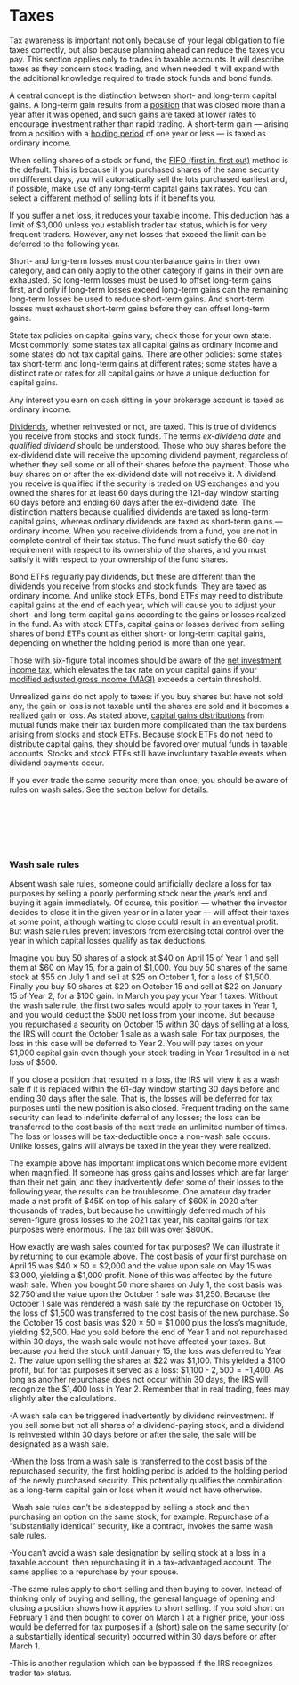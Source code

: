 # Taxes

Tax awareness is important not only because of your legal obligation to file taxes correctly, but also because planning ahead can reduce the taxes you pay. This section applies only to trades in taxable accounts. It will describe taxes as they concern stock trading, and when needed it will expand with the additional knowledge required to trade stock funds and bond funds.

A central concept is the distinction between short- and long-term capital gains. A long-term gain results from a [position](https://www.investopedia.com/terms/p/position.asp) that was closed more than a year after it was opened, and such gains are taxed at lower rates to encourage investment rather than rapid trading. A short-term gain — arising from a position with a [holding period](https://www.investopedia.com/terms/h/holdingperiod.asp) of one year or less — is taxed as ordinary income.

When selling shares of a stock or fund, the [FIFO (first in, first out)](https://www.investopedia.com/terms/f/fifo.asp) method is the default. This is because if you purchased shares of the same security on different days, you will automatically sell the lots purchased earliest and, if possible, make use of any long-term capital gains tax rates. You can select a [different method](https://www.investopedia.com/articles/05/taxlots.asp) of selling lots if it benefits you.

If you suffer a net loss, it reduces your taxable income. This deduction has a limit of $3,000 unless you establish trader tax status, which is for very frequent traders. However, any net losses that exceed the limit can be deferred to the following year.

Short- and long-term losses must counterbalance gains in their own category, and can only apply to the other category if gains in their own are exhausted. So long-term losses must be used to offset long-term gains first, and only if long-term losses exceed long-term gains can the remaining long-term losses be used to reduce short-term gains. And short-term losses must exhaust short-term gains before they can offset long-term gains.

State tax policies on capital gains vary; check those for your own state. Most commonly, some states tax all capital gains as ordinary income and some states do not tax capital gains. There are other policies: some states tax short-term and long-term gains at different rates; some states have a distinct rate or rates for all capital gains or have a unique deduction for capital gains.

Any interest you earn on cash sitting in your brokerage account is taxed as ordinary income.

[Dividends](https://www.investopedia.com/terms/d/dividend.asp), whether reinvested or not, are taxed. This is true of dividends you receive from stocks and stock funds. The terms _ex-dividend date_ and _qualified dividend_ should be understood. Those who buy shares before the ex-dividend date will receive the upcoming dividend payment, regardless of whether they sell some or all of their shares before the payment. Those who buy shares on or after the ex-dividend date will not receive it. A dividend you receive is qualified if the security is traded on US exchanges and you owned the shares for at least 60 days during the 121-day window starting 60 days before and ending 60 days after the ex-dividend date. The distinction matters because qualified dividends are taxed as long-term capital gains, whereas ordinary dividends are taxed as short-term gains — ordinary income. When you receive dividends from a fund, you are not in complete control of their tax status. The fund must satisfy the 60-day requirement with respect to its ownership of the shares, and you must satisfy it with respect to your ownership of the fund shares.

Bond ETFs regularly pay dividends, but these are different than the dividends you receive from stocks and stock funds. They are taxed as ordinary income. And unlike stock ETFs, bond ETFs may need to distribute capital gains at the end of each year, which will cause you to adjust your short- and long-term capital gains according to the gains or losses realized in the fund. As with stock ETFs, capital gains or losses derived from selling shares of bond ETFs count as either short- or long-term capital gains, depending on whether the holding period is more than one year.

Those with six-figure total incomes should be aware of the [net investment income tax](https://www.investopedia.com/terms/n/netinvestmentincome.asp), which elevates the tax rate on your capital gains if your [modified adjusted gross income (MAGI)](https://www.investopedia.com/terms/m/magi.asp) exceeds a certain threshold.

Unrealized gains do not apply to taxes: if you buy shares but have not sold any, the gain or loss is not taxable until the shares are sold and it becomes a realized gain or loss. As stated above, [capital gains distributions](https://investor.vanguard.com/investing/taxes/mutual-funds-etfs) from mutual funds make their tax burden more complicated than the tax burdens arising from stocks and stock ETFs. Because stock ETFs do not need to distribute capital gains, they should be favored over mutual funds in taxable accounts. Stocks and stock ETFs still have involuntary taxable events when dividend payments occur.

If you ever trade the same security more than once, you should be aware of rules on wash sales. See the section below for details.

&nbsp;

&nbsp;

&nbsp;

### Wash sale rules

Absent wash sale rules, someone could artificially declare a loss for tax purposes by selling a poorly performing stock  near the year’s end and buying it again immediately. Of course, this position — whether the investor decides to close it in the given year or in a later year — will affect their taxes at some point, although waiting to close could result in an eventual profit. But wash sale rules prevent investors from exercising total control over the year in which capital losses qualify as tax deductions.

Imagine you buy 50 shares of a stock at $40 on April 15 of Year 1 and sell them at $60 on May 15, for a gain of $1,000. You buy 50 shares of the same stock at $55 on July 1 and sell at $25 on October 1, for a loss of $1,500. Finally you buy 50 shares at $20 on October 15 and sell at $22 on January 15 of Year 2, for a $100 gain. In March you pay your Year 1 taxes. Without the wash sale rule, the first two sales would apply to your taxes in Year 1, and you would deduct the $500 net loss from your income. But because you repurchased a security on October 15 within 30 days of selling at a loss, the IRS will count the October 1 sale as a wash sale. For tax purposes, the loss in this case will be deferred to Year 2. You will pay taxes on your $1,000 capital gain even though your stock trading in Year 1 resulted in a net loss of $500.

If you close a position that resulted in a loss, the IRS will view it as a wash sale if it is replaced within the 61-day window starting 30 days before and ending 30 days after the sale. That is, the losses will be deferred for tax purposes until the new position is also closed. Frequent trading on the same security can lead to indefinite deferral of any losses; the loss can be transferred to the cost basis of the next trade an unlimited number of times. The loss or losses will be tax-deductible once a non-wash sale occurs. Unlike losses, gains will always be taxed in the year they were realized.

The example above has important implications which become more evident when magnified. If someone has gross gains and losses which are far larger than their net gain, and they inadvertently defer some of their losses to the following year, the results can be troublesome. One amateur day trader made a net profit of $45K on top of his salary of $60K in 2020 after thousands of trades, but because he unwittingly deferred much of his seven-figure gross losses to the 2021 tax year, his capital gains for tax purposes were enormous. The tax bill was over $800K.

How exactly are wash sales counted for tax purposes? We can illustrate it by returning to our example above. The cost basis of your first purchase on April 15 was $40 × 50 = $2,000 and the value upon sale on May 15 was $3,000, yielding a $1,000 profit. None of this was affected by the future wash sale. When you bought 50 more shares on July 1, the cost basis was $2,750 and the value upon the October 1 sale was $1,250. Because the October 1 sale was rendered a wash sale by the repurchase on October 15, the loss of $1,500 was transferred to the cost basis of the new purchase. So the October 15 cost basis was $20 × 50 = $1,000 plus the loss’s magnitude, yielding $2,500. Had you sold before the end of Year 1 and not repurchased within 30 days, the wash sale would not have affected your taxes. But because you held the stock until January 15, the loss was deferred to Year 2. The value upon selling the shares at $22 was $1,100. This yielded a $100 profit, but for tax purposes it served as a loss: $1,100 - $2,500 = -$1,400. As long as another repurchase does not occur within 30 days, the IRS will recognize the $1,400 loss in Year 2. Remember that in real trading, fees may slightly alter the calculations.

-A wash sale can be triggered inadvertently by dividend reinvestment. If you sell some but not all shares of a dividend-paying stock, and a dividend is reinvested within 30 days before or after the sale, the sale will be designated as a wash sale.

-When the loss from a wash sale is transferred to the cost basis of the repurchased security, the first holding period is added to the holding period of the newly purchased security. This potentially qualifies the combination as a long-term capital gain or loss when it would not have otherwise.

-Wash sale rules can’t be sidestepped by selling a stock and then purchasing an option on the same stock, for example. Repurchase of a “substantially identical” security, like a contract, invokes the same wash sale rules.

-You can’t avoid a wash sale designation by selling stock at a loss in a taxable account, then repurchasing it in a tax-advantaged account. The same applies to a repurchase by your spouse.

-The same rules apply to short selling and then buying to cover. Instead of thinking only of buying and selling, the general language of opening and closing a position shows how it applies to short selling. If you sold short on February 1 and then bought to cover on March 1 at a higher price, your loss would be deferred for tax purposes if a (short) sale on the same security (or a substantially identical security) occurred within 30 days before or after March 1.

-This is another regulation which can be bypassed if the IRS recognizes trader tax status.

&nbsp;

&nbsp;
